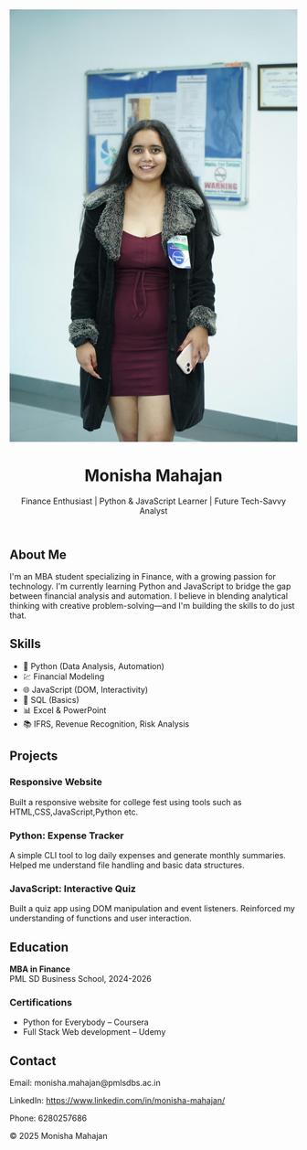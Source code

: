 <!DOCTYPE html>
<html lang="en">
  <head>
    <td><img src="mnmnew4.jpg" /></td>
    <meta charset="UTF-8" />
    <meta name="viewport" content="width="200" height="200"" />
    <title>Monisha Mahajan | Resume</title>
    <link
      href="https://fonts.googleapis.com/css2?family=Poppins:wght@300;600&display=swap"
      rel="stylesheet"
    />
    <link rel="stylesheet" href="style.css" />
  </head>
  <body>
    <header>
      <h1>Monisha Mahajan</h1>
      <p>
        Finance Enthusiast | Python & JavaScript Learner | Future Tech-Savvy
        Analyst
      </p>
    </header>
    <section id="about">
      <h2>About Me</h2>
      <p>
        I'm an MBA student specializing in Finance, with a growing passion for
        technology. I'm currently learning Python and JavaScript to bridge the
        gap between financial analysis and automation. I believe in blending
        analytical thinking with creative problem-solving—and I'm building the
        skills to do just that.
      </p>
    </section>
    <section id="skills">
      <h2>Skills</h2>
      <ul>
        <li>🐍 Python (Data Analysis, Automation)</li>
        <li>💹 Financial Modeling</li>
        <li>🌐 JavaScript (DOM, Interactivity)</li>
        <li>🧮 SQL (Basics)</li>
        <li>📊 Excel & PowerPoint</li>
        <li>📚 IFRS, Revenue Recognition, Risk Analysis</li>
      </ul>
    </section>
    <section id="projects">
      <h2>Projects</h2>
      <div class="project">
        <h3>Responsive Website</h3>
        <p>
          Built a responsive website for college fest using tools such as
          HTML,CSS,JavaScript,Python etc.
        </p>
      </div>
      <div class="project">
        <h3>Python: Expense Tracker</h3>
        <p>
          A simple CLI tool to log daily expenses and generate monthly
          summaries. Helped me understand file handling and basic data
          structures.
        </p>
      </div>
      <div class="project">
        <h3>JavaScript: Interactive Quiz</h3>
        <p>
          Built a quiz app using DOM manipulation and event listeners.
          Reinforced my understanding of functions and user interaction.
        </p>
      </div>
    </section>
    <section id="education">
      <h2>Education</h2>
      <p>
        <strong>MBA in Finance</strong><br />PML SD Business School, 2024-2026
      </p>
      <h3>Certifications</h3>
      <ul>
        <li>Python for Everybody – Coursera</li>
        <li>Full Stack Web development – Udemy</li>
      </ul>
    </section>
   <section id="contact">
      <h2>Contact</h2>
      <p>Email: monisha.mahajan@pmlsdbs.ac.in</p>
      <p>
        LinkedIn:
        <a href="https://www.linkedin.com/in/monisha-mahajan/" target="_blank"
          >https://www.linkedin.com/in/monisha-mahajan/</a
        >
      </p>
      <p>Phone: 6280257686</p>
    </section>
    <footer>
      <p>© 2025 Monisha Mahajan</p>
    </footer>
  </body>
</html>
